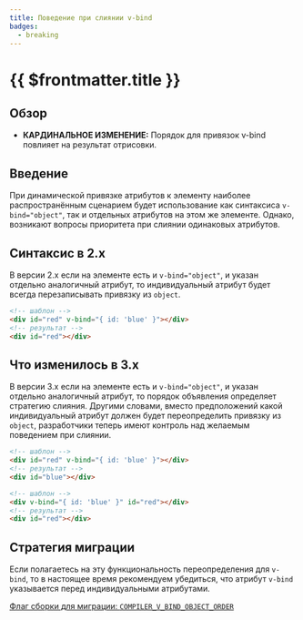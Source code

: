 ```yaml
---
title: Поведение при слиянии v-bind
badges:
  - breaking
---
```


# {{ $frontmatter.title }} <MigrationBadges :badges="$frontmatter.badges" />

## Обзор

- **КАРДИНАЛЬНОЕ ИЗМЕНЕНИЕ:** Порядок для привязок v-bind повлияет на результат отрисовки.

## Введение

При динамической привязке атрибутов к элементу наиболее распространённым сценарием будет использование как синтаксиса `v-bind="object"`, так и отдельных атрибутов на этом же элементе. Однако, возникают вопросы приоритета при слиянии одинаковых атрибутов.

## Синтаксис в 2.x

В версии 2.x если на элементе есть и `v-bind="object"`, и указан отдельно аналогичный атрибут, то индивидуальный атрибут будет всегда перезаписывать привязку из `object`.

```html
<!-- шаблон -->
<div id="red" v-bind="{ id: 'blue' }"></div>
<!-- результат -->
<div id="red"></div>
```

## Что изменилось в 3.x

В версии 3.x если на элементе есть и `v-bind="object"`, и указан отдельно аналогичный атрибут, то порядок объявления определяет стратегию слияния. Другими словами, вместо предположений какой индивидуальный атрибут должен будет переопределить привязку из `object`, разработчики теперь имеют контроль над желаемым поведением при слиянии.

```html
<!-- шаблон -->
<div id="red" v-bind="{ id: 'blue' }"></div>
<!-- результат -->
<div id="blue"></div>

<!-- шаблон -->
<div v-bind="{ id: 'blue' }" id="red"></div>
<!-- результат -->
<div id="red"></div>
```

## Стратегия миграции

Если полагаетесь на эту функциональность переопределения для `v-bind`, то в настоящее время рекомендуем убедиться, что атрибут `v-bind` указывается перед индивидуальными атрибутами.

[Флаг сборки для миграции: `COMPILER_V_BIND_OBJECT_ORDER`](migration-build.md#конфигурация-совместимости)
